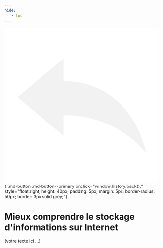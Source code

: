 ```yaml
---
hide:
   - toc
---
```


![Retour configuration](https://raw.githubusercontent.com/Konsilion/website/master/media/fleche-retour.png){ .md-button .md-button--primary onclick="window.history.back();" style="float:right; height: 40px; padding: 5px; margin: 5px; border-radius: 50px; border: 3px solid grey;"}

# Mieux comprendre le stockage d'informations sur Internet


(votre texte ici ...)


<script type="text/javascript" src="https://konsilion.github.io/katalog-setup/js/functionality/modif-page.js" defer></script> 
